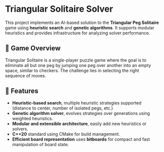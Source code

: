 # Triangular Solitaire Solver

This project implements an AI-based solution to the **Triangular Peg Solitaire** game using **heuristic search** and **genetic algorithms**. It supports modular heuristics and provides infrastructure for analyzing solver performance.

## 🧩 Game Overview

Triangular Solitaire is a single-player puzzle game where the goal is to eliminate all but one peg by jumping one peg over another into an empty space, similar to checkers. The challenge lies in selecting the right sequence of moves.

## 🚀 Features

- **Heuristic-based search**, multiple heuristic strategies supported (distance to center, number of isolated pegs, etc.)
- **Genetic algorithm solver**, evolves strategies over generations using weighted heuristics.
- **Modular and extensible architecture**, easily add new heuristics or solvers.
- **C++20** standard using CMake for build management.
- **Efficient board representation** uses **bitboards** for compact and fast manipulation of board state.